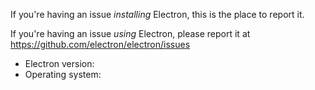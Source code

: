 If you're having an issue _installing_ Electron, this is the place to report it.

If you're having an issue _using_ Electron, please report it at https://github.com/electron/electron/issues

* Electron version:
* Operating system:
